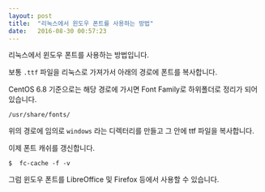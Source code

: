 ```yaml
---
layout: post
title:  "리눅스에서 윈도우 폰트를 사용하는 방법"
date:   2016-08-30 00:57:23
---
```


리눅스에서 윈도우 폰트를 사용하는 방법입니다.

보통 `.ttf` 파일을 리눅스로 가져가서 아래의 경로에 폰트를 복사합니다.

CentOS 6.8 기준으로는 해당 경로에 가시면 Font Family로 하위폴더로 정리가 되어 있습니다.

    /usr/share/fonts/
    
위의 경로에 임의로 `windows` 라는 디렉터리를 만들고 그 안에 ttf 파일을 복사합니다.

이제 폰트 캐쉬를 갱신합니다.

    $  fc-cache -f -v
    
그럼 윈도우 폰트를 LibreOffice 및 Firefox 등에서 사용할 수 있습니다.


